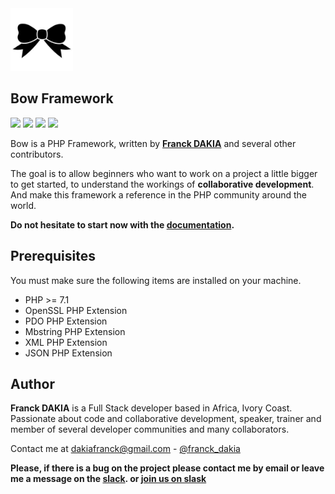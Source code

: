 <img src="https://raw.githubusercontent.com/bowphp/arts/master/bow.jpg" width="100">

## Bow Framework

<a href="https://bowphp.github.io" title="docs"><img src="https://img.shields.io/badge/docs-read%20docs-blue.svg?style=flat-square"/></a>
<a href="https://packagist.org/packages/bowphp/app" title="version"><img src="https://img.shields.io/packagist/v/bowphp/app.svg?style=flat-square"/></a>
<a href="https://github.com/bowphp/app/blob/master/LICENSE" title="license"><img src="https://img.shields.io/github/license/mashape/apistatus.svg?style=flat-square"/></a>
<a href="https://travis-ci.org/bowphp/app" title="Travis branch"><img src="https://img.shields.io/travis/bowphp/app/master.svg?style=flat-square"/></a>

Bow is a PHP Framework, written by **[Franck DAKIA](http://github.com/papac)** and several other contributors.

The goal is to allow beginners who want to work on a project a little bigger to get started, to understand the workings of **collaborative development**. And make this framework a reference in the PHP community around the world.

**Do not hesitate to start now with the [documentation](https://bowphp.github.io).**

## Prerequisites

You must make sure the following items are installed on your machine.

- PHP >= 7.1
- OpenSSL PHP Extension
- PDO PHP Extension
- Mbstring PHP Extension
- XML PHP Extension
- JSON PHP Extension

## Author

**Franck DAKIA** is a Full Stack developer based in Africa, Ivory Coast. Passionate about code and collaborative development, speaker, trainer and member of several developer communities and many collaborators.

Contact me at [dakiafranck@gmail.com](mailto:dakiafranck@gmail.com) - [@franck_dakia](https://twitter.com/franck_dakia)

**Please, if there is a bug on the project please contact me by email or leave me a message on the [slack](https://bowphp.slack.com). or [join us on slask](https://join.slack.com/t/bowphp/shared_invite/enQtNzMxOTQ0MTM2ODM5LTQ3MWQ3Mzc1NDFiNDYxMTAyNzBkNDJlMTgwNDJjM2QyMzA2YTk4NDYyN2NiMzM0YTZmNjU1YjBhNmJjZThiM2Q)**
